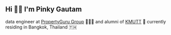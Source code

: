 ## Hi 👋🏻 I'm Pinky Gautam
data engineer at [PropertyGuru Group](https://www.propertygurugroup.com/) 👩🏻‍💻 and alumni of [KMUTT](https://www.kmutt.ac.th/en/) 🏫 currently residing in Bangkok, Thailand 🇹🇭
